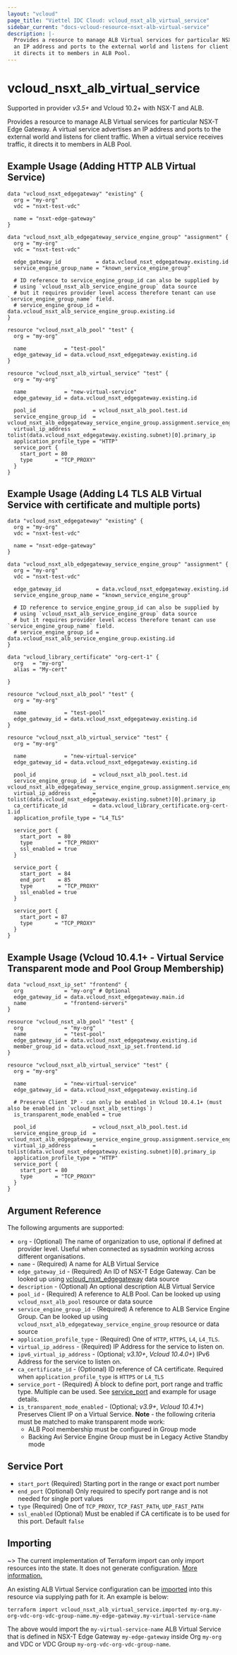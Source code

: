 ```yaml
---
layout: "vcloud"
page_title: "Viettel IDC Cloud: vcloud_nsxt_alb_virtual_service"
sidebar_current: "docs-vcloud-resource-nsxt-alb-virtual-service"
description: |-
  Provides a resource to manage ALB Virtual services for particular NSX-T Edge Gateway. A virtual service advertises
  an IP address and ports to the external world and listens for client traffic. When a virtual service receives traffic,
  it directs it to members in ALB Pool.
---
```


# vcloud\_nsxt\_alb\_virtual\_service

Supported in provider *v3.5+* and Vcloud 10.2+ with NSX-T and ALB.

Provides a resource to manage ALB Virtual services for particular NSX-T Edge Gateway. A virtual service advertises
an IP address and ports to the external world and listens for client traffic. When a virtual service receives traffic,
it directs it to members in ALB Pool.

## Example Usage (Adding HTTP ALB Virtual Service)
```hcl
data "vcloud_nsxt_edgegateway" "existing" {
  org = "my-org"
  vdc = "nsxt-test-vdc"

  name = "nsxt-edge-gateway"
}

data "vcloud_nsxt_alb_edgegateway_service_engine_group" "assignment" {
  org = "my-org"
  vdc = "nsxt-test-vdc"

  edge_gateway_id           = data.vcloud_nsxt_edgegateway.existing.id
  service_engine_group_name = "known_service_engine_group"

  # ID reference to service_engine_group_id can also be supplied by 
  # using `vcloud_nsxt_alb_service_engine_group` data source
  # but it requires provider level access therefore tenant can use `service_engine_group_name` field.
  # service_engine_group_id = data.vcloud_nsxt_alb_service_engine_group.existing.id
}

resource "vcloud_nsxt_alb_pool" "test" {
  org = "my-org"

  name            = "test-pool"
  edge_gateway_id = data.vcloud_nsxt_edgegateway.existing.id
}

resource "vcloud_nsxt_alb_virtual_service" "test" {
  org = "my-org"

  name            = "new-virtual-service"
  edge_gateway_id = data.vcloud_nsxt_edgegateway.existing.id

  pool_id                  = vcloud_nsxt_alb_pool.test.id
  service_engine_group_id  = vcloud_nsxt_alb_edgegateway_service_engine_group.assignment.service_engine_group_id
  virtual_ip_address       = tolist(data.vcloud_nsxt_edgegateway.existing.subnet)[0].primary_ip
  application_profile_type = "HTTP"
  service_port {
    start_port = 80
    type       = "TCP_PROXY"
  }
}
```

## Example Usage (Adding L4 TLS ALB Virtual Service with certificate and multiple ports)
```hcl
data "vcloud_nsxt_edgegateway" "existing" {
  org = "my-org"
  vdc = "nsxt-test-vdc"

  name = "nsxt-edge-gateway"
}

data "vcloud_nsxt_alb_edgegateway_service_engine_group" "assignment" {
  org = "my-org"
  vdc = "nsxt-test-vdc"

  edge_gateway_id           = data.vcloud_nsxt_edgegateway.existing.id
  service_engine_group_name = "known_service_engine_group"

  # ID reference to service_engine_group_id can also be supplied by 
  # using `vcloud_nsxt_alb_service_engine_group` data source
  # but it requires provider level access therefore tenant can use `service_engine_group_name` field.
  # service_engine_group_id = data.vcloud_nsxt_alb_service_engine_group.existing.id
}

data "vcloud_library_certificate" "org-cert-1" {
  org   = "my-org"
  alias = "My-cert"

}

resource "vcloud_nsxt_alb_pool" "test" {
  org = "my-org"

  name            = "test-pool"
  edge_gateway_id = data.vcloud_nsxt_edgegateway.existing.id
}

resource "vcloud_nsxt_alb_virtual_service" "test" {
  org = "my-org"

  name            = "new-virtual-service"
  edge_gateway_id = data.vcloud_nsxt_edgegateway.existing.id

  pool_id                  = vcloud_nsxt_alb_pool.test.id
  service_engine_group_id  = vcloud_nsxt_alb_edgegateway_service_engine_group.assignment.service_engine_group_id
  virtual_ip_address       = tolist(data.vcloud_nsxt_edgegateway.existing.subnet)[0].primary_ip
  ca_certificate_id        = data.vcloud_library_certificate.org-cert-1.id
  application_profile_type = "L4_TLS"

  service_port {
    start_port  = 80
    type        = "TCP_PROXY"
    ssl_enabled = true
  }

  service_port {
    start_port  = 84
    end_port    = 85
    type        = "TCP_PROXY"
    ssl_enabled = true
  }

  service_port {
    start_port = 87
    type       = "TCP_PROXY"
  }
}
```

## Example Usage (Vcloud 10.4.1+ - Virtual Service Transparent mode and Pool Group Membership)
```hcl
data "vcloud_nsxt_ip_set" "frontend" {
  org             = "my-org" # Optional
  edge_gateway_id = data.vcloud_nsxt_edgegateway.main.id
  name            = "frontend-servers"
}

resource "vcloud_nsxt_alb_pool" "test" {
  org             = "my-org"
  name            = "test-pool"
  edge_gateway_id = data.vcloud_nsxt_edgegateway.existing.id
  member_group_id = data.vcloud_nsxt_ip_set.frontend.id
}

resource "vcloud_nsxt_alb_virtual_service" "test" {
  org = "my-org"

  name            = "new-virtual-service"
  edge_gateway_id = data.vcloud_nsxt_edgegateway.existing.id

  # Preserve Client IP - can only be enabled in Vcloud 10.4.1+ (must also be enabled in `vcloud_nsxt_alb_settings`)
  is_transparent_mode_enabled = true

  pool_id                  = vcloud_nsxt_alb_pool.test.id
  service_engine_group_id  = vcloud_nsxt_alb_edgegateway_service_engine_group.assignment.service_engine_group_id
  virtual_ip_address       = tolist(data.vcloud_nsxt_edgegateway.existing.subnet)[0].primary_ip
  application_profile_type = "HTTP"
  service_port {
    start_port = 80
    type       = "TCP_PROXY"
  }
}
```

## Argument Reference

The following arguments are supported:

* `org` - (Optional) The name of organization to use, optional if defined at provider level. Useful
  when connected as sysadmin working across different organisations.
* `name` - (Required) A name for ALB Virtual Service
* `edge_gateway_id` - (Required) An ID of NSX-T Edge Gateway. Can be looked up using
  [vcloud_nsxt_edgegateway](/providers/terraform-viettelidc/vcloud/latest/docs/data-sources/nsxt_edgegateway) data source
* `description` - (Optional) An optional description ALB Virtual Service
* `pool_id` - (Required) A reference to ALB Pool. Can be looked up using `vcloud_nsxt_alb_pool` resource or data
  source
* `service_engine_group_id` - (Required) A reference to ALB Service Engine Group. Can be looked up using
  `vcloud_nsxt_alb_edgegateway_service_engine_group` resource or data source
* `application_profile_type` - (Required) One of `HTTP`, `HTTPS`, `L4`, `L4_TLS`. 
* `virtual_ip_address` - (Required) IP Address for the service to listen on.
* `ipv6_virtual_ip_address` - (Optional; *v3.10+*, *Vcloud 10.4.0+*) IPv6 Address for the service to listen on. 
* `ca_certificate_id` - (Optional) ID reference of CA certificate. Required when `application_profile_type` is `HTTPS`
  or `L4_TLS`
* `service_port` - (Required) A block to define port, port range and traffic type. Multiple can be used. See
  [service_port](#service-port-block) and example for usage details.
* `is_transparent_mode_enabled` - (Optional; *v3.9+*, *Vcloud 10.4.1+*) Preserves Client IP on a
  Virtual Service. **Note** - the following criteria must be matched to make transparent mode work:
  * ALB Pool membership must be configured in Group mode
  * Backing Avi Service Engine Group must be in Legacy Active Standby mode

<a id="service-port-block"></a>
## Service Port

* `start_port` (Required) Starting port in the range or exact port number
* `end_port` (Optional) Only required to specify port range and is not needed for single port values
* `type` (Required) One of `TCP_PROXY`, `TCP_FAST_PATH`, `UDP_FAST_PATH`
* `ssl_enabled` (Optional) Must be enabled if CA certificate is to be used for this port. Default `false`

## Importing

~> The current implementation of Terraform import can only import resources into the state.
It does not generate configuration. [More information.](https://www.terraform.io/docs/import/)

An existing ALB Virtual Service configuration can be [imported][docs-import] into this resource
via supplying path for it. An example is below:

[docs-import]: https://www.terraform.io/docs/import/

```
terraform import vcloud_nsxt_alb_virtual_service.imported my-org.my-org-vdc-org-vdc-group-name.my-edge-gateway.my-virtual-service-name
```

The above would import the `my-virtual-service-name` ALB Virtual Service that is defined in
NSX-T Edge Gateway `my-edge-gateway` inside Org `my-org` and VDC or VDC Group
`my-org-vdc-org-vdc-group-name`.
